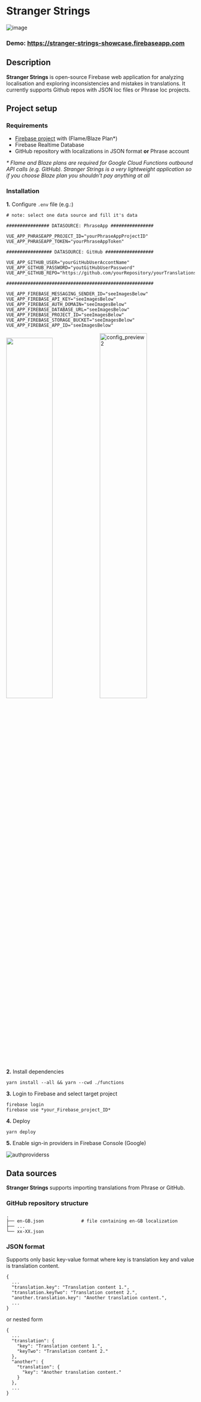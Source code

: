 # Stranger Strings

![image](https://user-images.githubusercontent.com/26377907/55490923-de565a00-5634-11e9-9349-0f5f0dc90336.png)
### Demo: <https://stranger-strings-showcase.firebaseapp.com> 
## Description
**Stranger Strings** is open-source Firebase web application for analyzing localisation and exploring inconsistencies and
 mistakes in translations. It currently supports Github repos with JSON loc files or Phrase loc projects.

## Project setup
### Requirements
* [Firebase project](https://console.firebase.google.com) with (Flame/Blaze Plan*)
* Firebase Realtime Database
* GitHub repository with localizations in JSON format **or** Phrase account

*\* Flame and Blaze plans are required for Google Cloud Functions outbound API calls (e.g. GitHub). Stranger Strings is a very lightweight application so if you choose Blaze plan you shouldn't pay anything at all* 

### Installation
**1.** Configure ``.env`` file (e.g.:)
```
# note: select one data source and fill it's data

################ DATASOURCE: PhraseApp ################

VUE_APP_PHRASEAPP_PROJECT_ID="yourPhraseAppProjectID"
VUE_APP_PHRASEAPP_TOKEN="yourPhraseAppToken"

################# DATASOURCE: GitHub ##################

VUE_APP_GITHUB_USER="yourGitHubUserAccontName"
VUE_APP_GITHUB_PASSWORD="youtGitHubUserPassword"
VUE_APP_GITHUB_REPO="https://github.com/yourRepository/yourTranslations"

#######################################################

VUE_APP_FIREBASE_MESSAGING_SENDER_ID="seeImagesBelow"
VUE_APP_FIREBASE_API_KEY="seeImagesBelow"
VUE_APP_FIREBASE_AUTH_DOMAIN="seeImagesBelow"
VUE_APP_FIREBASE_DATABASE_URL="seeImagesBelow"
VUE_APP_FIREBASE_PROJECT_ID="seeImagesBelow"
VUE_APP_FIREBASE_STORAGE_BUCKET="seeImagesBelow"
VUE_APP_FIREBASE_APP_ID="seeImagesBelow"
```
<img width="49.69%" src="https://user-images.githubusercontent.com/26377907/67397632-c2eb7600-f5a9-11e9-8dcb-4d2bf064631c.png"><img width="50%" alt="config_preview2" src="https://user-images.githubusercontent.com/26377907/67397689-dac2fa00-f5a9-11e9-8dc3-c202cf501acc.png">

**2.** Install dependencies
```
yarn install --all && yarn --cwd ./functions
```
**3.** Login to Firebase and select target project
```
firebase login
firebase use *your_Firebase_project_ID*
```
**4.** Deploy
```
yarn deploy
```
**5.** Enable sign-in providers in Firebase Console (Google)

![authproviderss](https://user-images.githubusercontent.com/26377907/50009509-76153700-ffb7-11e8-9666-224da7c46ca9.gif)

## Data sources
**Stranger Strings** supports importing translations from Phrase or GitHub.

### GitHub repository structure
```
.
├── en-GB.json              # file containing en-GB localization
├── ...
└── xx-XX.json
```
### JSON format
Supports only basic key-value format where key is translation key and value is translation content.
```
{
  ...
  "translation.key": "Translation content 1.",
  "translation.keyTwo": "Translation content 2.",
  "another.translation.key": "Another translation content.",
  ...
}
```
or nested form
```
{
  ...
  "translation": {
    "key": "Translation content 1.",
    "keyTwo": "Translation content 2."
  },
  "another": {
    "translation": {
      "key": "Another translation content."
    }
  },
  ...
}
```
